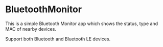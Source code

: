 # BluetoothMonitor
This is a simple Bluetooth Monitor app which shows the status, type and MAC of nearby devices.

Support both Bluetooth and Bluetooth LE devices.
